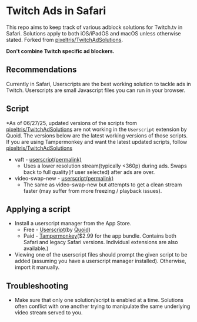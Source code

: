 # Twitch Ads in Safari
This repo aims to keep track of various adblock solutions for Twitch.tv in Safari. Solutions apply to both iOS/iPadOS and macOS unless otherwise stated. Forked from [pixeltris/TwitchAdSolutions](https://github.com/pixeltris/TwitchAdSolutions).

**Don't combine Twitch specific ad blockers.**
## Recommendations
Currently in Safari, Userscripts are the best working solution to tackle ads in Twitch. Userscripts are small Javascript files you can run in your browser.

## Script
*As of 06/27/25, updated versions of the scripts from [pixeltris/TwitchAdSolutions](https://github.com/pixeltris/TwitchAdSolutions) are not working in the `Userscript` extension by Quoid. The versions below are the latest working versions of those scripts. If you are using Tampermonkey and want the latest updated scripts, follow [pixeltris/TwitchAdSolutions](https://github.com/pixeltris/TwitchAdSolutions)

- vaft - [userscript(permalink)](https://raw.githubusercontent.com/stevenya97/TwitchAdsSafari/8fd54137db9b228319af4c5259a0b660bf9b27f9/vaft.user.js)
  - Uses a lower resolution stream(typically <360p) during ads. Swaps back to full quality(if user selected) after ads are over.
- video-swap-new - [userscript(permalink)](https://raw.githubusercontent.com/stevenya97/TwitchAdsSafari/0e01efe06415a56c827049a4d45bdf9895fb1251/video-swap-new.user.js)
  - The same as video-swap-new but attempts to get a clean stream faster (may suffer from more freezing / playback issues).

## Applying a script
- Install a userscript manager from the App Store.
  - Free - [Userscript](https://apps.apple.com/us/app/userscripts/id1463298887)(by [Quoid](https://github.com/quoid/userscripts))
  - Paid - [Tampermonkey](https://apps.apple.com/us/app-bundle/tampermonkey-bundle/id1780757125?mt=12)($2.99 for the app bundle. Contains both Safari and legacy Safari versions. Individual extensions are also available.)
- Viewing one of the userscript files should prompt the given script to be added (assuming you have a userscript manager installed). Otherwise, import it manually.

## Troubleshooting
- Make sure that only one solution/script is enabled at a time. Solutions often conflict with one another trying to manipulate the same underlying video stream served to you.
